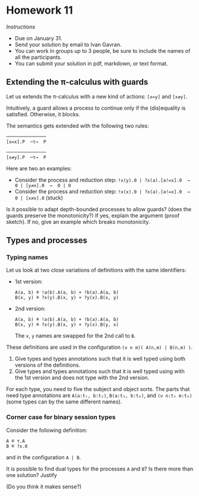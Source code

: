 # Homework 11

_Instructions_
* Due on January 31.
* Send your solution by email to Ivan Gavran.
* You can work in groups up to 3 people, be sure to include the names of all the participants.
* You can submit your solution in pdf, markdown, or text format.


## Extending the π-calculus with guards

Let us extends the π-calculus with a new kind of actions: `[x=y]` and `[xِ≠y]`.

Intuitively, a guard allows a process to continue only if the (dis)equality is satisfied.
Otherwise, it blocks.

The semantics gets extended with the following two rules:

```
───────────────
[x=x].P  ─τ→  P
```

```
───────────────
[x≠y].P  ─τ→  P
```

Here are two an examples:
* Consider the process and reduction step: `!x(y).0 | ?x(a).[a!=x].0  →  0 | [y≠x].0  →  0 | 0`
* Consider the process and reduction step: `!x(x).0 | ?x(a).[a!=x].0  →  0 | [x≠x].0` (stuck)

Is it possible to adapt depth-bounded processes to allow guards? (does the guards preserve the monotonicity?)
If yes, explain the argument (proof sketch).
If no, give an example which breaks monotonicity.



## Types and processes


### Typing names

Let us look at two close variations of definitions with the same identifiers:
* 1st version:
  ```
  A(a, b) ≝ !a(b).A(a, b) + !b(a).A(a, b)
  B(x, y) ≝ ?x(y).B(x, y) + ?y(x).B(x, y)
  ```
* 2nd version:
  ```
  A(a, b) ≝ !a(b).A(a, b) + !b(a).A(a, b)
  B(x, y) ≝ ?x(y).B(x, y) + ?y(x).B(y, x)
  ```
  The `x`, `y` names are swapped for the 2nd call to `B`.

These definitions are used in the configuration `(ν n m)( A(n,m) | B(n,m) )`.

1. Give types and types annotations such that it is well typed using both versions of the definitions.
2. Give types and types annotations such that it is well typed using with the 1st version and does not type with the 2nd version.

For each type, you need to five the subject and object sorts.
The parts that need type annotations are `A(a:t₁, b:t₂)`, `B(a:t₃, b:t₄)`, and `(ν n:t₅ m:t₆)` (some types can by the same different names).


### Corner case for binary session types

Consider the following definition:
```
A ≝ τ.A
B ≝ ?x.0
```
and in the configuration `A | B`.

It is possible to find dual types for the processes `A` and `B`?
Is there more than one solution?
Justify

(Do you think it makes sense?)
